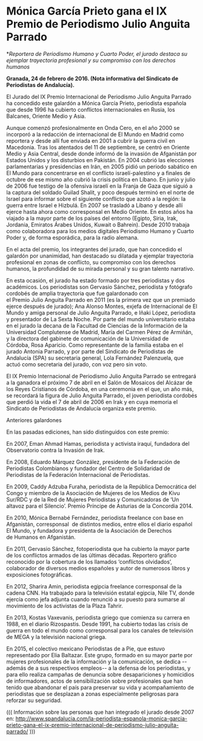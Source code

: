 # Mónica García Prieto gana el IX Premio de Periodismo Julio Anguita Parrado

**Reportera de Periodismo Humano y Cuarto Poder, el jurado destaca su ejemplar trayectoria profesional y su compromiso con los derechos humanos*

**Granada, 24 de febrero de 2016. (Nota informativa del Sindicato de Periodistas de Andalucía).**

El Jurado del IX Premio Internacional de Periodismo Julio Anguita Parrado ha concedido este galardón a Mónica García Prieto, periodista española que desde 1996 ha cubierto conflictos internacionales en Rusia, los Balcanes, Oriente Medio y Asia.

Aunque comenzó profesionalmente en Onda Cero, en el año 2000 se incorporó a la redacción de internacional de El Mundo en Madrid como reportera y desde allí fue enviada en 2001 a cubrir la guerra civil en Macedonia. Tras los atentados del 11 de septiembre, se centró en Oriente Medio y Asia Central, desde donde informó de la invasión de Afganistán por Estados Unidos y los disturbios en Pakistán. En 2004 cubrió las elecciones parlamentarias y presidencias en Irán, en 2005 pidió un periodo sabático en El Mundo para concentrarse en el conflicto israelí-palestino y a finales de octubre de ese mismo año cubrió la crisis política en Líbano. En junio y julio de 2006 fue testigo de la ofensiva israelí en la Franja de Gaza que siguió a la captura del soldado Guilad Shalit, y poco después terminó en el norte de Israel para informar sobre el siguiente conflicto que azotó a la región: la guerra entre Israel e Hizbulá. En 2007 se trasladó a Líbano y desde allí ejerce hasta ahora como corresponsal en Medio Oriente. En estos años ha viajado a la mayor parte de los países del entorno (Egipto, Siria, Irak, Jordania, Emiratos Árabes Unidos, Kuwait o Bahrein). Desde 2010 trabaja como colaboradora para los medios digitales Periodismo Humano y Cuarto Poder y, de forma esporádica, para la radio alemana.

En el acta del premio, los integrantes del jurado, que han concedido el galardón por unanimidad, han destacado su dilatada y ejemplar trayectoria profesional en zonas de conflicto, su compromiso con los derechos humanos, la profundidad de su mirada personal y su gran talento narrativo.

En esta ocasión, el jurado ha estado formado por tres periodistas y dos académicos. Los periodistas son Gervasio Sánchez, periodista y fotógrafo cordobés de amplia trayectoria que fue galardonado con el Premio Julio Anguita Parrado en 2011 (es la primera vez que un premiado ejerce después de jurado); Ana Alonso Montes, exjefa de Internacional de El Mundo y amiga personal de Julio Anguita Parrado, e Iñaki López, periodista y presentador de La Sexta Noche. Por parte del mundo universitario estaba en el jurado la decana de la Facultad de Ciencias de la Información de la Universidad Complutense de Madrid, María del Carmen Pérez de Armiñán, y la directora del gabinete de comunicación de la Universidad de Córdoba, Rosa Aparicio. Como representante de la familia estaba en el jurado Antonia Parrado, y por parte del Sindicato de Periodistas de Andalucía (SPA) su secretaria general, Lola Fernández Palenzuela, que actuó como secretaria del jurado, con voz pero sin voto.

El IX Premio Internacional de Periodismo Julio Anguita Parrado se entregará a la ganadora el próximo 7 de abril en el Salón de Mosaicos del Alcázar de los Reyes Cristianos de Córdoba, en una ceremonia en el que, un año más, se recordará la figura de Julio Anguita Parrado, el joven periodista cordobés que perdió la vida el 7 de abril de 2006 en Irak y en cuya memoria el Sindicato de Periodistas de Andalucía organiza este premio.

Anteriores galardones

En las pasadas ediciones, han sido distinguidos con este premio:

En 2007, Eman Ahmad Hamas, periodista y activista iraquí, fundadora del Observatorio contra la Invasión de Irak.

En 2008, Eduardo Márquez González, presidente de la Federación de Periodistas Colombianos y fundador del Centro de Solidaridad de Periodistas de la Federación Internacional de Periodistas.

En 2009, Caddy Adzuba Furaha, periodista de la República Democrática del Congo y miembro de la Asociación de Mujeres de los Medios de Kivu Sur/RDC y de la Red de Mujeres Periodistas y Comunicadoras de ‘Un altavoz para el Silencio’. Premio Príncipe de Asturias de la Concordia 2014.

En 2010, Mónica Bernabé Fernández, periodista freelance con base en Afganistán, corresponsal  de distintos medios, entre ellos el diario español El Mundo, y fundadora y presidenta de la Asociación de Derechos de Humanos en Afganistán.

En 2011, Gervasio Sánchez, fotoperiodista que ha cubierto la mayor parte de los conflictos armados de las últimas décadas. Reportero gráfico reconocido por la cobertura de los llamados ‘conflictos olvidados’, colaborador de diversos medios españoles y autor de numerosos libros y exposiciones fotográficas.

En 2012, Sharira Amin, periodista egipcia freelance corresponsal de la cadena CNN. Ha trabajado para la televisión estatal egipcia, Nile TV, donde ejercía como jefa adjunta cuando renunció a su puesto para sumarse al movimiento de los activistas de la Plaza Tahrir.

En 2013, Kostas Vaxevanis, periodista griego que comienza su carrera en 1988, en el diario Rizospastis. Desde 1991, ha cubierto todas las crisis de guerra en todo el mundo como corresponsal para los canales de televisión de MEGA y la televisión nacional griega.

En 2015, el colectivo mexicano Periodistas de a Pie, que estuvo representado por Elia Baltazar. Este grupo, formado en su mayor parte por mujeres profesionales de la información y la comunicación, se dedica --además de a sus respectivos empleos-- a la defensa de los periodistas, y para ello realiza campañas de denuncia sobre desapariciones y homicidios de informadores, actos de sensibilización sobre profesionales que han tenido que abandonar el país para preservar su vida y acompañamiento de periodistas que se desplazan a zonas especialmente peligrosas para reforzar su seguridad.

((( Información sobre las personas que han integrado el jurado desde 2007 en: http://www.spandalucia.com/la-periodista-espanola-monica-garcia-prieto-gana-el-ix-premio-internacional-de-periodismo-julio-anguita-parrado/ )))

